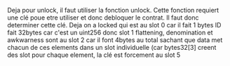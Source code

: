 Deja pour unlock, il faut utiliser la fonction unlock. Cette fonction requiert une clé poue etre utiliser et donc debloquer le contrat. Il faut donc determiner cette clé.
Deja on a locked qui est au slot 0 car il fait 1 bytes
ID fait 32bytes car c'est un uint256 donc slot 1
flattening, denomination et awkwarness sont au slot 2 car il font 4bytes au total
sachant que data met chacun de ces elements dans un slot individuelle (car bytes32[3] creent des slot pour chaque element, la clé est forcement au slot 5
